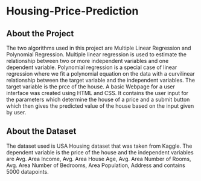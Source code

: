 # Housing-Price-Prediction

## About the Project
The two algorithms used in this project are Multiple Linear Regression and Polynomial Regression. Multiple linear regression is used to estimate the relationship between two or more independent variables and one dependent variable. Polynomial regression is a special case of linear regression where we fit a polynomial equation on the data with a curvilinear relationship between the target variable and the independent variables. The target variable is the prce of the house.
A basic Webpage for a user interface was created using HTML and CSS. It contains the user input for the parameters which determine the house of a price and a submit button which then gives the predicted value of the house based on the input given by user. 

## About the Dataset
The dataset used is USA Housing dataset that was taken from Kaggle. The dependent variable is the price of the house and the independent variables are Avg. Area Income, Avg. Area House Age, Avg. Area Number of Rooms, Avg. Area Number of Bedrooms, Area Population, Address and contains 5000 datapoints. 
